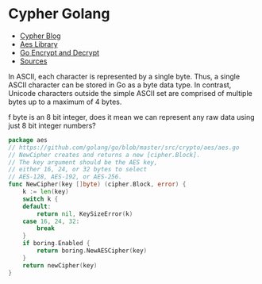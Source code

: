 # Cypher Golang

- [Cypher Blog](https://bitfieldconsulting.com/posts/aes-encryptio)
- [Aes Library](https://pkg.go.dev/crypto/aes)
- [Go Encrypt and Decrypt](https://tutorialedge.net/golang/go-encrypt-decrypt-aes-tutorial/)
- [Sources](https://github.com/golang/go/blob/master/src/crypto/aes/aes_test.go)

In ASCII, each character is represented by a single byte. Thus, a single ASCII character can be stored in Go as a byte data type.
In contrast, Unicode characters outside the simple ASCII set are comprised of multiple bytes up to a maximum of 4 bytes.

f byte is an 8 bit integer, does it mean we can represent any raw data using just 8 bit integer numbers?

```go
package aes
// https://github.com/golang/go/blob/master/src/crypto/aes/aes.go
// NewCipher creates and returns a new [cipher.Block].
// The key argument should be the AES key,
// either 16, 24, or 32 bytes to select
// AES-128, AES-192, or AES-256.
func NewCipher(key []byte) (cipher.Block, error) {
	k := len(key)
	switch k {
	default:
		return nil, KeySizeError(k)
	case 16, 24, 32:
		break
	}
	if boring.Enabled {
		return boring.NewAESCipher(key)
	}
	return newCipher(key)
}
```